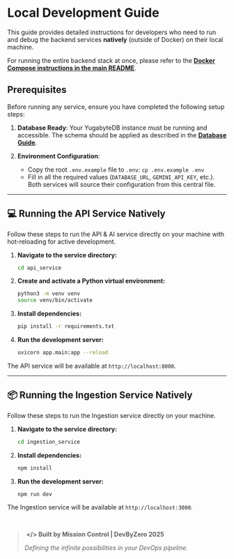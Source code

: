 # Local Development Guide

This guide provides detailed instructions for developers who need to run and debug the backend services **natively** (outside of Docker) on their local machine.

For running the entire backend stack at once, please refer to the **[Docker Compose instructions in the main README](../../README.md#-running-the-entire-backend-with-docker)**.

## Prerequisites

Before running any service, ensure you have completed the following setup steps:

1.  **Database Ready**: Your YugabyteDB instance must be running and accessible. The schema should be applied as described in the **[Database Guide](./database.md)**.

2.  **Environment Configuration**:
    - Copy the root `.env.example` file to `.env`: `cp .env.example .env`
    - Fill in all the required values (`DATABASE_URL`, `GEMINI_API_KEY`, etc.). Both services will source their configuration from this central file.

---

## 💻 Running the API Service Natively

Follow these steps to run the API & AI service directly on your machine with hot-reloading for active development.

1.  **Navigate to the service directory:**
    ```bash
    cd api_service
    ```
2.  **Create and activate a Python virtual environment:**
    ```bash
    python3 -m venv venv
    source venv/bin/activate
    ```
3.  **Install dependencies:**
    ```bash
    pip install -r requirements.txt
    ```
4.  **Run the development server:**
    ```bash
    uvicorn app.main:app --reload
    ```
The API service will be available at `http://localhost:8000`.

---

## 📦 Running the Ingestion Service Natively

Follow these steps to run the Ingestion service directly on your machine.

1.  **Navigate to the service directory:**
    ```bash
    cd ingestion_service
    ```
2.  **Install dependencies:**
    ```bash
    npm install
    ```
3.  **Run the development server:**
    ```bash
    npm run dev
    ```
The Ingestion service will be available at `http://localhost:3000`.

</br>

> ‎ 
> **</> Built by Mission Control | DevByZero 2025**
>
> *Defining the infinite possibilities in your DevOps pipeline.*
> ‎ 
